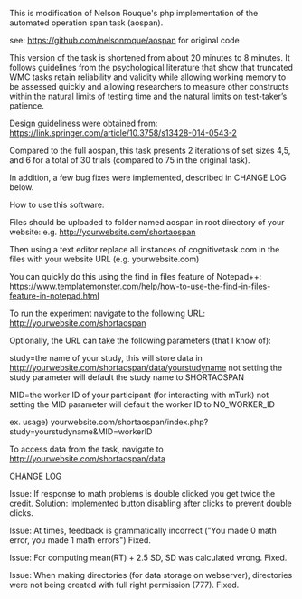 This is modification of Nelson Rouque's php implementation of the automated operation span task (aospan).

see: https://github.com/nelsonroque/aospan for original code

This version of the task is shortened from about 20 minutes to 8 minutes. It follows guidelines from the psychological
literature that show that truncated WMC tasks retain reliability and validity while allowing working memory to be
assessed quickly and allowing researchers to measure other constructs within the natural limits of testing time and the 
natural limits on test-taker’s patience.

Design guideliness were obtained from: https://link.springer.com/article/10.3758/s13428-014-0543-2

Compared to the full aospan, this task presents 2 iterations of set sizes 4,5, and 6 for a total of 30 trials (compared to 75 in the original task).

In addition, a few bug fixes were implemented, described in CHANGE LOG below.

How to use this software:

Files should be uploaded to folder named aospan in root directory of your website:
e.g. http://yourwebsite.com/shortaospan

Then using a text editor replace all instances of cognitivetask.com in the files with your website URL (e.g. yourwebsite.com)

You can quickly do this using the find in files feature of Notepad++: https://www.templatemonster.com/help/how-to-use-the-find-in-files-feature-in-notepad.html

To run the experiment navigate to the following URL: http://yourwebsite.com/shortaospan

Optionally, the URL can take the following parameters (that I know of):

study=the name of your study, this will store data in http://yourwebsite.com/shortaospan/data/yourstudyname
not setting the study parameter will default the study name to SHORTAOSPAN

MID=the worker ID of your participant (for interacting with mTurk)
not setting the MID parameter will default the worker ID to NO_WORKER_ID

ex. usage) yourwebsite.com/shortaospan/index.php?study=yourstudyname&MID=workerID

To access data from the task, navigate to http://yourwebsite.com/shortaospan/data


CHANGE LOG


Issue: If response to math problems is double clicked you get twice the credit.
Solution: Implemented button disabling after clicks to prevent double clicks.

Issue: At times, feedback is grammatically incorrect ("You made 0 math error, you made 1 math errors")
Fixed.

Issue: For computing mean(RT) + 2.5 SD, SD was calculated wrong.
Fixed.

Issue: When making directories (for data storage on webserver), directories were not being created with full right permission (777).
Fixed.

